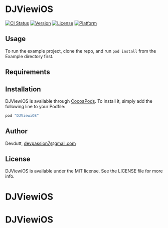 # DJViewiOS

[![CI Status](http://img.shields.io/travis/Devdutt/DJViewiOS.svg?style=flat)](https://travis-ci.org/Devdutt/DJViewiOS)
[![Version](https://img.shields.io/cocoapods/v/DJViewiOS.svg?style=flat)](http://cocoapods.org/pods/DJViewiOS)
[![License](https://img.shields.io/cocoapods/l/DJViewiOS.svg?style=flat)](http://cocoapods.org/pods/DJViewiOS)
[![Platform](https://img.shields.io/cocoapods/p/DJViewiOS.svg?style=flat)](http://cocoapods.org/pods/DJViewiOS)

## Usage

To run the example project, clone the repo, and run `pod install` from the Example directory first.

## Requirements

## Installation

DJViewiOS is available through [CocoaPods](http://cocoapods.org). To install
it, simply add the following line to your Podfile:

```ruby
pod "DJViewiOS"
```

## Author

Devdutt, devpassion7@gmail.com

## License

DJViewiOS is available under the MIT license. See the LICENSE file for more info.
# DJViewiOS
# DJViewiOS
